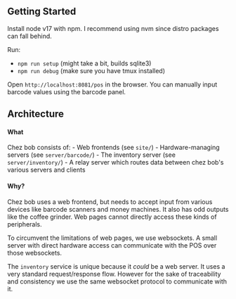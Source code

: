 ## Getting Started

Install node v17 with npm. I recommend using nvm since distro packages can fall behind.

Run:

- `npm run setup` (might take a bit, builds sqlite3)
- `npm run debug` (make sure you have tmux installed)

Open `http://localhost:8081/pos` in the browser.
You can manually input barcode values using the barcode panel.

## Architecture

#### What

Chez bob consists of: - Web frontends (see `site/`) - Hardware-managing servers (see `server/barcode/`) - The inventory server (see `server/inventory/`) - A relay server which routes data between chez bob's various servers and clients

#### Why?

Chez bob uses a web frontend, but needs to accept input from various devices
like barcode scanners and money machines. It also has odd outputs like the
coffee grinder. Web pages cannot directly access these kinds of peripherals.

To circumvent the limitations of web pages, we use websockets. A small server
with direct hardware access can communicate with the POS over those websockets.

The `inventory` service is unique because it _could_ be a web server. It uses a very standard request/response flow. However for the sake of traceability and consistency we use the same websocket protocol to communicate with it.
